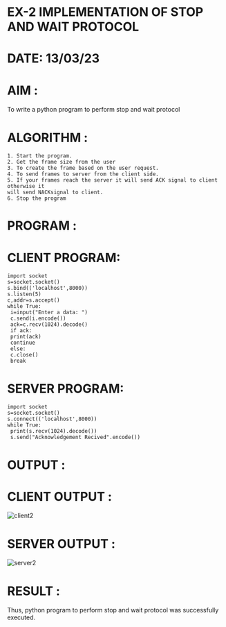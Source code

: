 # EX-2 IMPLEMENTATION OF STOP AND WAIT PROTOCOL

# DATE: 13/03/23

# AIM : 
To write a python program to perform stop and wait protocol

# ALGORITHM :
```
1. Start the program.
2. Get the frame size from the user
3. To create the frame based on the user request.
4. To send frames to server from the client side.
5. If your frames reach the server it will send ACK signal to client otherwise it
will send NACKsignal to client.
6. Stop the program
```
# PROGRAM :
# CLIENT PROGRAM:
```
import socket
s=socket.socket()
s.bind(('localhost',8000))
s.listen(5)
c,addr=s.accept()
while True:
 i=input("Enter a data: ")
 c.send(i.encode())
 ack=c.recv(1024).decode()
 if ack:
 print(ack)
 continue
 else:
 c.close()
 break
```
# SERVER PROGRAM:
```
import socket
s=socket.socket()
s.connect(('localhost',8000))
while True:
 print(s.recv(1024).decode())
 s.send("Acknowledgement Recived".encode())
 ```
# OUTPUT :
# CLIENT OUTPUT :
![client2](https://github.com/JeyaKrishnaSJ/EX-2/assets/118707091/01198342-44dd-48e7-bfed-9bdf54c9a1e9)

# SERVER OUTPUT :
![server2](https://github.com/JeyaKrishnaSJ/EX-2/assets/118707091/8f498873-f50a-4bd9-b366-767427d67fd2)


# RESULT : 

Thus, python program to perform stop and wait protocol was successfully executed.



